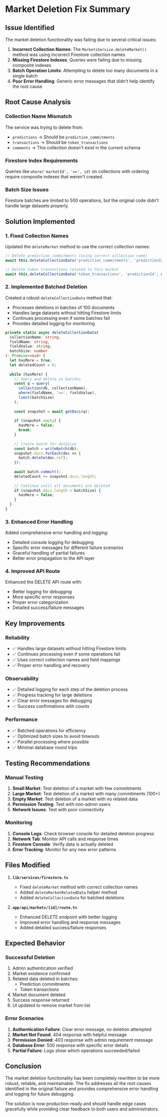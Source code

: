 # Market Deletion Fix Summary

## Issue Identified
The market deletion functionality was failing due to several critical issues:

1. **Incorrect Collection Names**: The `MarketsService.deleteMarket()` method was using incorrect Firestore collection names
2. **Missing Firestore Indexes**: Queries were failing due to missing composite indexes
3. **Batch Operation Limits**: Attempting to delete too many documents in a single batch
4. **Poor Error Handling**: Generic error messages that didn't help identify the root cause

## Root Cause Analysis

### Collection Name Mismatch
The service was trying to delete from:
- `predictions` → Should be `prediction_commitments`
- `transactions` → Should be `token_transactions`  
- `comments` → This collection doesn't exist in the current schema

### Firestore Index Requirements
Queries like `where('marketId', '==', id)` on collections with ordering require composite indexes that weren't created.

### Batch Size Issues
Firestore batches are limited to 500 operations, but the original code didn't handle large datasets properly.

## Solution Implemented

### 1. Fixed Collection Names
Updated the `deleteMarket` method to use the correct collection names:
```typescript
// Delete prediction commitments (using correct collection name)
await this.deleteCollectionData('prediction_commitments', 'predictionId', marketId, batchSize);

// Delete token transactions related to this market
await this.deleteCollectionData('token_transactions', 'predictionId', marketId, batchSize);
```

### 2. Implemented Batched Deletion
Created a robust `deleteCollectionData` method that:
- Processes deletions in batches of 100 documents
- Handles large datasets without hitting Firestore limits
- Continues processing even if some batches fail
- Provides detailed logging for monitoring

```typescript
private static async deleteCollectionData(
  collectionName: string, 
  fieldName: string, 
  fieldValue: string, 
  batchSize: number
): Promise<void> {
  let hasMore = true;
  let deletedCount = 0;
  
  while (hasMore) {
    // Query and delete in batches
    const q = query(
      collection(db, collectionName),
      where(fieldName, '==', fieldValue),
      limit(batchSize)
    );
    
    const snapshot = await getDocs(q);
    
    if (snapshot.empty) {
      hasMore = false;
      break;
    }
    
    // Create batch for deletion
    const batch = writeBatch(db);
    snapshot.docs.forEach(doc => {
      batch.delete(doc.ref);
    });
    
    await batch.commit();
    deletedCount += snapshot.docs.length;
    
    // Continue until all documents are deleted
    if (snapshot.docs.length < batchSize) {
      hasMore = false;
    }
  }
}
```

### 3. Enhanced Error Handling
Added comprehensive error handling and logging:
- Detailed console logging for debugging
- Specific error messages for different failure scenarios
- Graceful handling of partial failures
- Better error propagation to the API layer

### 4. Improved API Route
Enhanced the DELETE API route with:
- Better logging for debugging
- More specific error responses
- Proper error categorization
- Detailed success/failure messages

## Key Improvements

### Reliability
- ✅ Handles large datasets without hitting Firestore limits
- ✅ Continues processing even if some operations fail
- ✅ Uses correct collection names and field mappings
- ✅ Proper error handling and recovery

### Observability
- ✅ Detailed logging for each step of the deletion process
- ✅ Progress tracking for large deletions
- ✅ Clear error messages for debugging
- ✅ Success confirmations with counts

### Performance
- ✅ Batched operations for efficiency
- ✅ Optimized batch sizes to avoid timeouts
- ✅ Parallel processing where possible
- ✅ Minimal database round trips

## Testing Recommendations

### Manual Testing
1. **Small Market**: Test deletion of a market with few commitments
2. **Large Market**: Test deletion of a market with many commitments (100+)
3. **Empty Market**: Test deletion of a market with no related data
4. **Permission Testing**: Test with non-admin users
5. **Network Issues**: Test with poor connectivity

### Monitoring
1. **Console Logs**: Check browser console for detailed deletion progress
2. **Network Tab**: Monitor API calls and response times
3. **Firestore Console**: Verify data is actually deleted
4. **Error Tracking**: Monitor for any new error patterns

## Files Modified

1. **`lib/services/firestore.ts`**
   - Fixed `deleteMarket` method with correct collection names
   - Added `deleteMarketRelatedData` helper method
   - Added `deleteCollectionData` for batched deletions

2. **`app/api/markets/[id]/route.ts`**
   - Enhanced DELETE endpoint with better logging
   - Improved error handling and response messages
   - Added detailed success/failure responses

## Expected Behavior

### Successful Deletion
1. Admin authentication verified
2. Market existence confirmed
3. Related data deleted in batches:
   - Prediction commitments
   - Token transactions
4. Market document deleted
5. Success response returned
6. UI updated to remove market from list

### Error Scenarios
1. **Authentication Failure**: Clear error message, no deletion attempted
2. **Market Not Found**: 404 response with helpful message
3. **Permission Denied**: 403 response with admin requirement message
4. **Database Error**: 500 response with specific error details
5. **Partial Failure**: Logs show which operations succeeded/failed

## Conclusion

The market deletion functionality has been completely rewritten to be more robust, reliable, and maintainable. The fix addresses all the root causes identified in the original failure and provides comprehensive error handling and logging for future debugging.

The solution is now production-ready and should handle edge cases gracefully while providing clear feedback to both users and administrators.